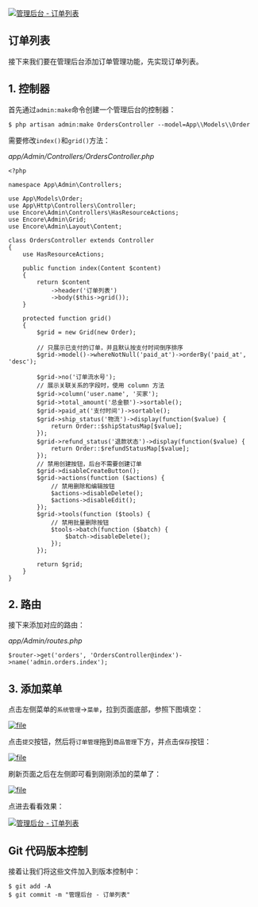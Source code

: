 [![](https://iocaffcdn.phphub.org/uploads/images/201904/20/5320/DcYMo3gmfo.png!large "管理后台 - 订单列表")](https://iocaffcdn.phphub.org/uploads/images/201904/20/5320/DcYMo3gmfo.png!large)

## 订单列表

接下来我们要在管理后台添加订单管理功能，先实现订单列表。

## 1. 控制器

首先通过`admin:make`命令创建一个管理后台的控制器：

```
$ php artisan admin:make OrdersController --model=App\\Models\\Order
```

需要修改`index()`和`grid()`方法：

_app/Admin/Controllers/OrdersController.php_

```
<?php

namespace App\Admin\Controllers;

use App\Models\Order;
use App\Http\Controllers\Controller;
use Encore\Admin\Controllers\HasResourceActions;
use Encore\Admin\Grid;
use Encore\Admin\Layout\Content;

class OrdersController extends Controller
{
    use HasResourceActions;

    public function index(Content $content)
    {
        return $content
            ->header('订单列表')
            ->body($this->grid());
    }

    protected function grid()
    {
        $grid = new Grid(new Order);

        // 只展示已支付的订单，并且默认按支付时间倒序排序
        $grid->model()->whereNotNull('paid_at')->orderBy('paid_at', 'desc');

        $grid->no('订单流水号');
        // 展示关联关系的字段时，使用 column 方法
        $grid->column('user.name', '买家');
        $grid->total_amount('总金额')->sortable();
        $grid->paid_at('支付时间')->sortable();
        $grid->ship_status('物流')->display(function($value) {
            return Order::$shipStatusMap[$value];
        });
        $grid->refund_status('退款状态')->display(function($value) {
            return Order::$refundStatusMap[$value];
        });
        // 禁用创建按钮，后台不需要创建订单
        $grid->disableCreateButton();
        $grid->actions(function ($actions) {
            // 禁用删除和编辑按钮
            $actions->disableDelete();
            $actions->disableEdit();
        });
        $grid->tools(function ($tools) {
            // 禁用批量删除按钮
            $tools->batch(function ($batch) {
                $batch->disableDelete();
            });
        });

        return $grid;
    }
}
```

## 2. 路由

接下来添加对应的路由：

_app/Admin/routes.php_

```
$router->get('orders', 'OrdersController@index')->name('admin.orders.index');
```

## 3. 添加菜单

点击左侧菜单的`系统管理`-&gt;`菜单`，拉到页面底部，参照下图填空：

[![](https://iocaffcdn.phphub.org/uploads/images/201804/22/5320/3nRFdnVDUp.png?imageView2/2/w/1240/h/0 "file")](https://iocaffcdn.phphub.org/uploads/images/201804/22/5320/3nRFdnVDUp.png?imageView2/2/w/1240/h/0)

点击`提交`按钮，然后将`订单管理`拖到`商品管理`下方，并点击`保存`按钮：

[![](https://iocaffcdn.phphub.org/uploads/images/201804/22/5320/f4JDfSuRF0.png?imageView2/2/w/1240/h/0 "file")](https://iocaffcdn.phphub.org/uploads/images/201804/22/5320/f4JDfSuRF0.png?imageView2/2/w/1240/h/0)

刷新页面之后在左侧即可看到刚刚添加的菜单了：

[![](https://iocaffcdn.phphub.org/uploads/images/201806/05/5320/uuJuGpyjHH.png?imageView2/2/w/1240/h/0 "file")](https://iocaffcdn.phphub.org/uploads/images/201806/05/5320/uuJuGpyjHH.png?imageView2/2/w/1240/h/0)

点进去看看效果：

[![](https://iocaffcdn.phphub.org/uploads/images/201904/20/5320/DcYMo3gmfo.png!large "管理后台 - 订单列表")](https://iocaffcdn.phphub.org/uploads/images/201904/20/5320/DcYMo3gmfo.png!large)

## Git 代码版本控制

接着让我们将这些文件加入到版本控制中：

```
$ git add -A
$ git commit -m "管理后台 - 订单列表"
```



